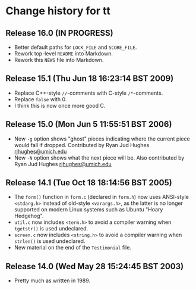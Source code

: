 # Change history for tt

## Release 16.0 (IN PROGRESS)

* Better default paths for `LOCK_FILE` and `SCORE_FILE`.
* Rework top-level `README` into Markdown.
* Rework this `NEWS` file into Markdown.

## Release 15.1 (Thu Jun 18 16:23:14 BST 2009)

* Replace C++-style `//`-comments with C-style `/*`-comments.
* Replace `false` with 0.
* I think this is now once more good C.

## Release 15.0 (Mon Jun  5 11:55:51 BST 2006)

* New `-g` option shows "ghost" pieces indicating where the current piece would fall if dropped.  Contributed by Ryan Jud Hughes <rjhughes@umich.edu>
* New `-N` option shows what the next piece will be.  Also contributed by Ryan Jud Hughes <rjhughes@umich.edu>

## Release 14.1 (Tue Oct 18 18:14:56 BST 2005)

* The `form()` function in `form.c` (declared in `form.h`) now uses ANSI-style `<stdarg.h>` instead of old-style `<varargs.h>`, as the latter is no longer supported on modern Linux systems such as Ubuntu "Hoary Hedgehog".
* `util.c` now includes `<term.h>` to avoid a compiler warning when `tgetstr()` is used undeclared.
* `screen.c` now includes `<string.h>` to avoid a compiler warning when `strlen()` is used undeclared.
* New material on the end of the `Testimonial` file.

## Release 14.0 (Wed May 28 15:24:45 BST 2003)

* Pretty much as written in 1989.

